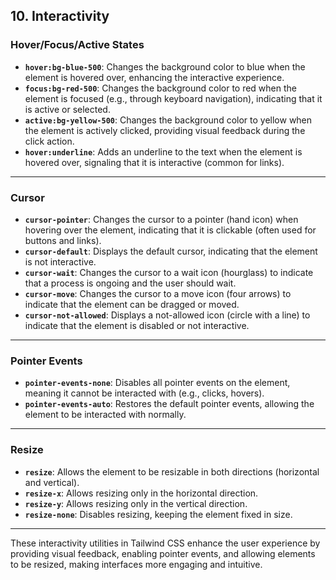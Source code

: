 ## **10. Interactivity**

### **Hover/Focus/Active States**

- **`hover:bg-blue-500`**: Changes the background color to blue when the element is hovered over, enhancing the interactive experience.
- **`focus:bg-red-500`**: Changes the background color to red when the element is focused (e.g., through keyboard navigation), indicating that it is active or selected.
- **`active:bg-yellow-500`**: Changes the background color to yellow when the element is actively clicked, providing visual feedback during the click action.
- **`hover:underline`**: Adds an underline to the text when the element is hovered over, signaling that it is interactive (common for links).

---

### **Cursor**

- **`cursor-pointer`**: Changes the cursor to a pointer (hand icon) when hovering over the element, indicating that it is clickable (often used for buttons and links).
- **`cursor-default`**: Displays the default cursor, indicating that the element is not interactive.
- **`cursor-wait`**: Changes the cursor to a wait icon (hourglass) to indicate that a process is ongoing and the user should wait.
- **`cursor-move`**: Changes the cursor to a move icon (four arrows) to indicate that the element can be dragged or moved.
- **`cursor-not-allowed`**: Displays a not-allowed icon (circle with a line) to indicate that the element is disabled or not interactive.

---

### **Pointer Events**

- **`pointer-events-none`**: Disables all pointer events on the element, meaning it cannot be interacted with (e.g., clicks, hovers).
- **`pointer-events-auto`**: Restores the default pointer events, allowing the element to be interacted with normally.

---

### **Resize**

- **`resize`**: Allows the element to be resizable in both directions (horizontal and vertical).
- **`resize-x`**: Allows resizing only in the horizontal direction.
- **`resize-y`**: Allows resizing only in the vertical direction.
- **`resize-none`**: Disables resizing, keeping the element fixed in size.

---

These interactivity utilities in Tailwind CSS enhance the user experience by providing visual feedback, enabling pointer events, and allowing elements to be resized, making interfaces more engaging and intuitive.
